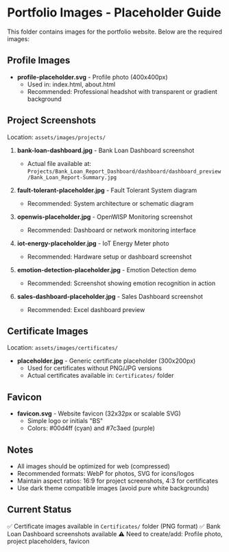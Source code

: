 # Portfolio Images - Placeholder Guide

This folder contains images for the portfolio website. Below are the required images:

## Profile Images
- **profile-placeholder.svg** - Profile photo (400x400px)
  - Used in: index.html, about.html
  - Recommended: Professional headshot with transparent or gradient background

## Project Screenshots
Location: `assets/images/projects/`

1. **bank-loan-dashboard.jpg** - Bank Loan Dashboard screenshot
   - Actual file available at: `Projects/Bank_Loan_Report_Dashboard/dashboard/dashboard_preview/Bank_Loan_Report-Summary.jpg`
   
2. **fault-tolerant-placeholder.jpg** - Fault Tolerant System diagram
   - Recommended: System architecture or schematic diagram
   
3. **openwis-placeholder.jpg** - OpenWISP Monitoring screenshot
   - Recommended: Dashboard or network monitoring interface
   
4. **iot-energy-placeholder.jpg** - IoT Energy Meter photo
   - Recommended: Hardware setup or dashboard screenshot
   
5. **emotion-detection-placeholder.jpg** - Emotion Detection demo
   - Recommended: Screenshot showing emotion recognition in action
   
6. **sales-dashboard-placeholder.jpg** - Sales Dashboard screenshot
   - Recommended: Excel dashboard preview

## Certificate Images
Location: `assets/images/certificates/`

- **placeholder.jpg** - Generic certificate placeholder (300x200px)
  - Used for certificates without PNG/JPG versions
  - Actual certificates available in: `Certificates/` folder

## Favicon
- **favicon.svg** - Website favicon (32x32px or scalable SVG)
  - Simple logo or initials "BS"
  - Colors: #00d4ff (cyan) and #7c3aed (purple)

## Notes
- All images should be optimized for web (compressed)
- Recommended formats: WebP for photos, SVG for icons/logos
- Maintain aspect ratios: 16:9 for project screenshots, 4:3 for certificates
- Use dark theme compatible images (avoid pure white backgrounds)

## Current Status
✅ Certificate images available in `Certificates/` folder (PNG format)
✅ Bank Loan Dashboard screenshots available
⚠️ Need to create/add: Profile photo, project placeholders, favicon
